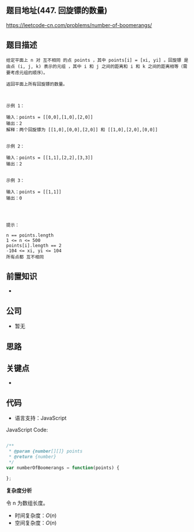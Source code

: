 
## 题目地址(447. 回旋镖的数量)

https://leetcode-cn.com/problems/number-of-boomerangs/

## 题目描述

```
给定平面上 n 对 互不相同 的点 points ，其中 points[i] = [xi, yi] 。回旋镖 是由点 (i, j, k) 表示的元组 ，其中 i 和 j 之间的距离和 i 和 k 之间的距离相等（需要考虑元组的顺序）。

返回平面上所有回旋镖的数量。

 

示例 1：

输入：points = [[0,0],[1,0],[2,0]]
输出：2
解释：两个回旋镖为 [[1,0],[0,0],[2,0]] 和 [[1,0],[2,0],[0,0]]


示例 2：

输入：points = [[1,1],[2,2],[3,3]]
输出：2


示例 3：

输入：points = [[1,1]]
输出：0


 

提示：

n == points.length
1 <= n <= 500
points[i].length == 2
-104 <= xi, yi <= 104
所有点都 互不相同
```

## 前置知识

- 

## 公司

- 暂无

## 思路

## 关键点

-  

## 代码

- 语言支持：JavaScript

JavaScript Code:

```javascript

/**
 * @param {number[][]} points
 * @return {number}
 */
var numberOfBoomerangs = function(points) {

};

```


**复杂度分析**

令 n 为数组长度。

- 时间复杂度：$O(n)$
- 空间复杂度：$O(n)$